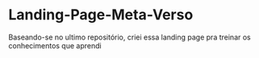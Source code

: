 # Landing-Page-Meta-Verso
Baseando-se no ultimo repositório, criei essa landing page pra treinar os conhecimentos que aprendi
